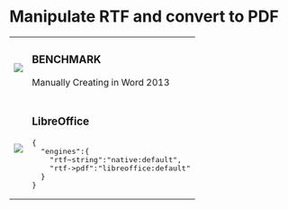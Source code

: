 # Manipulate RTF and convert to PDF

<table>
  <tr>
    <td><img src="rtf001.rtf-benchmark.pdf-jpg.jpg-200x200.jpg?raw=true" /></td>
    <td>
      <h3>BENCHMARK</h3>
      <p>Manually Creating in Word 2013</p>
    </td>
  </tr>
  <tr>
    <td><img src="rtf001.rtf-path01.pdf-jpg.jpg-200x200.jpg?raw=true" /></td>
    <td>
      <h3>LibreOffice</h3>
      <pre>{
  "engines":{
    "rtf~string":"native:default",
    "rtf->pdf":"libreoffice:default"
  }
}</pre>
    </td>
  </tr>
</table>
